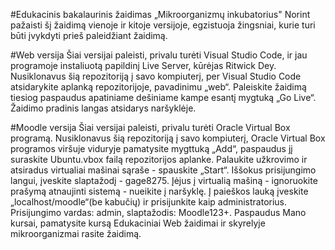#Edukacinis bakalaurinis žaidimas „Mikroorganizmų inkubatorius"
Norint pažaisti šį žaidimą vienoje ir kitoje versijoje, egzistuoja žingsniai, kurie turi būti įvykdyti prieš paleidžiant žaidimą.

#Web versija
Šiai versijai paleisti, privalu turėti Visual Studio Code, ir jau programoje instaliuotą papildinį Live Server, kūrėjas Ritwick Dey. Nusiklonavus šią repozitoriją į savo kompiuterį, per Visual Studio Code atsidarykite aplanką repozitorijoje, pavadinimu „web“. Paleiskite žaidimą tiesiog paspaudus apatiniame dešiniame kampe esantį mygtuką „Go Live“. Žaidimo pradinis langas atsidarys naršyklėje.

#Moodle versija
Šiai versijai paleisti, privalu turėti Oracle Virtual Box programą. Nusiklonavus šią repozitoriją į savo kompiuterį, Oracle Virtual Box programos viršuje viduryje pamatysite mygttuką „Add“, paspaudus jį suraskite Ubuntu.vbox failą repozitorijos aplanke. Palaukite užkrovimo ir atsiradus virtualiai mašinai sąraše - spauskite „Start“. Iššokus prisijungimo langui, įveskite slaptažodį - gage8275. Įėjus į virtualią mašiną - ignoruokite prašymą atnaujinti sistemą - nueikite į naršyklę. Į paieškos lauką įveskite „localhost/moodle“(be kabučių) ir prisijunkite kaip administratorius. Prisijungimo vardas: admin, slaptažodis: Moodle123+. Paspaudus Mano kursai, pamatysite kursą Edukaciniai Web žaidimai ir skyrelyje mikroorganizmai rasite žaidimą.
